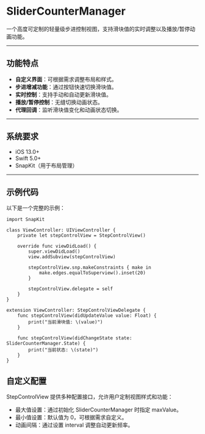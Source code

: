 # SliderCounterManager

一个高度可定制的轻量级步进控制视图，支持滑块值的实时调整以及播放/暂停动画功能。

---

## 功能特点

- **自定义界面**：可根据需求调整布局和样式。
- **步进增减功能**：通过按钮快速切换滑块值。
- **实时控制**：支持手动和自动更新滑块值。
- **播放/暂停控制**：无缝切换动画状态。
- **代理回调**：监听滑块值变化和动画状态切换。

---

## 系统要求

- iOS 13.0+
- Swift 5.0+
- SnapKit（用于布局管理）

---
## 示例代码

以下是一个完整的示例：
	

```import UIKit
import SnapKit

class ViewController: UIViewController {
    private let stepControlView = StepControlView()

    override func viewDidLoad() {
        super.viewDidLoad()
        view.addSubview(stepControlView)
        
        stepControlView.snp.makeConstraints { make in
            make.edges.equalToSuperview().inset(20)
        }
        
        stepControlView.delegate = self
    }
}

extension ViewController: StepControlViewDelegate {
    func stepControlView(didUpdateValue value: Float) {
        print("当前滑块值: \(value)")
    }

    func stepControlView(didChangeState state: SliderCounterManager.State) {
        print("当前状态: \(state)")
    }
}
```

## 自定义配置

StepControlView 提供多种配置接口，允许用户定制视图样式和功能：
- 最大值设置：通过初始化 SliderCounterManager 时指定 maxValue。
- 最小值设置：默认值为 0，可根据需求自定义。
- 动画间隔：通过设置 interval 调整自动更新频率。


